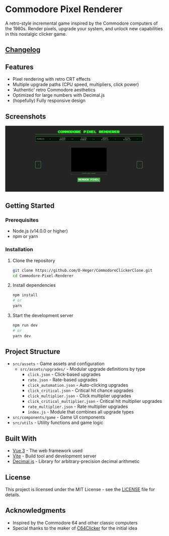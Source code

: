 # Commodore Pixel Renderer

A retro-style incremental game inspired by the Commodore computers of the 1980s. Render pixels, upgrade your system, and unlock new capabilities in this nostalgic clicker game.

## [Changelog](public/CHANGELOG.md)

## Features

- Pixel rendering with retro CRT effects
- Multiple upgrade paths (CPU speed, multipliers, click power)
- 'Authentic' retro Commodore aesthetics
- Optimized for large numbers with Decimal.js
- (hopefully) Fully responsive design

## Screenshots

![Main Game](public/screenshot_main_page.png)

## Getting Started

### Prerequisites

- Node.js (v14.0.0 or higher)
- npm or yarn

### Installation

1. Clone the repository

    ```bash
    git clone https://github.com/D-Heger/CommodoreClickerClone.git
    cd Commodore-Pixel-Renderer
    ```

2. Install dependencies

    ```bash
    npm install
    # or
    yarn
    ```

3. Start the development server

    ```bash
    npm run dev
    # or
    yarn dev
    ```

## Project Structure

- `src/assets` - Game assets and configuration
  - `src/assets/upgrades/` - Modular upgrade definitions by type
    - `click.json` - Click-based upgrades
    - `rate.json` - Rate-based upgrades
    - `click_automation.json` - Auto-clicking upgrades
    - `click_critical.json` - Critical hit chance upgrades
    - `click_multiplier.json` - Click multiplier upgrades
    - `click_critical_multiplier.json` - Critical hit multiplier upgrades
    - `rate_multiplier.json` - Rate multiplier upgrades
    - `index.js` - Module that combines all upgrade types
- `src/components/game` - Game UI components
- `src/utils` - Utility functions and game logic

## Built With

- [Vue 3](https://vuejs.org/) - The web framework used
- [Vite](https://vitejs.dev/) - Build tool and development server
- [Decimal.js](https://mikemcl.github.io/decimal.js/) - Library for arbitrary-precision decimal arithmetic

## License

This project is licensed under the MIT License - see the [LICENSE](LICENSE) file for details.

## Acknowledgments

- Inspired by the Commodore 64 and other classic computers
- Special thanks to the maker of [C64Clicker](http://c64clicker.com/) for the initial idea
